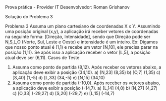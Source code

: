 Prova prática - Provider IT
Desenvolvedor: Roman Grishanov

Solução do Problema 3


Problema 3
Assuma um plano cartesiano de coordenadas X x Y.
Assumindo uma posição original (x,y), a aplicação irá receber vetores de coordenadas na
seguinte forma:
[Direção, Intensidade], sendo que Direção pode ser N,S,L,O (Norte, Sul, Leste e Oeste) e
intensidade é um inteiro.
Ex:
Digamos que nosso ponto atual é (1,1) e recebe um vetor [N,10], ele precisa parar na posição
(1,11). Se após isso a aplicação receber o vetor [L,5], a posição atual deve ser (6,11).
Casos de Teste
1) Assuma como ponto de partida (8,12). Após receber os vetores abaixo, a aplicação
deve exibir a posição (34,10).
a) [N,23] (8,35)
b) [O,7] (1,35)
c) [S,40] (1,-5)
d) [L,33] (34,-5)
e) [N,15] (34,10)
2) Assuma como ponto de partida (-10,0). Após receber os vetores abaixo, a aplicação
deve exibir a posição (-14,7).
a) [L,14] (4,0)
b) [N,27] (4,27)
c) [O,33] (-29,27)
d) [S,20] (-29,7)
e) [L,15] (-14,7)
